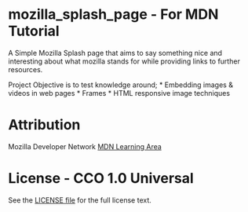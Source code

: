 mozilla_splash_page - For MDN Tutorial
======================================
 A Simple Mozilla Splash page that aims to say something nice and interesting 
 about what mozilla stands for while providing links to further resources.

 Project Objective is to test knowledge around;
    * Embedding images & videos in web pages
    * Frames
    * HTML responsive image techniques


Attribution
===========
Mozilla Developer Network 
[MDN Learning Area](https://developer.mozilla.org/en-US/docs/Web/HTML.html)

License - CCO 1.0 Universal
===========================
See the [LICENSE file](LICENSE) for the full license text.
